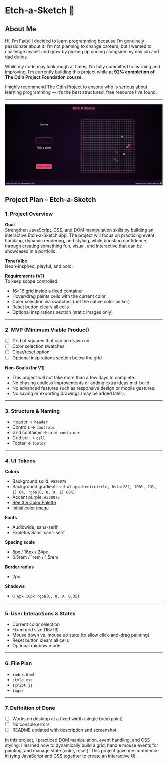 # Etch-a-Sketch 🎨

## About Me

Hi, I’m Fady! I decided to learn programming because I’m genuinely passionate about it. I’m not planning to change careers, but I wanted to challenge myself and grow by picking up coding alongside my day job and dad duties.

While my code may look rough at times, I’m fully committed to learning and improving. I’m currently building this project while at **92% completion of The Odin Project Foundation course**.

I highly recommend [The Odin Project](https://www.theodinproject.com/) to anyone who is serious about learning programming — it’s the best structured, free resource I’ve found.

---

![Screenshot coming soon](./imgs/screenshot.png)

## Project Plan – Etch-a-Sketch

### 1. Project Overview

**Goal**  
Strengthen JavaScript, CSS, and DOM manipulation skills by building an interactive Etch-a-Sketch app. The project will focus on practicing event handling, dynamic rendering, and styling, while boosting confidence through creating something fun, visual, and interactive that can be showcased in a portfolio.

**Tone/Vibe**  
Neon-inspired, playful, and bold.

**Requirements (V1)**  
To keep scope controlled:

- 16×16 grid inside a fixed container
- Hover/drag paints cells with the current color
- Color selection via swatches (not the native color picker)
- Reset button clears all cells
- Optional inspirations section (static images only)

---

### 2. MVP (Minimum Viable Product)

- [ ] Grid of squares that can be drawn on
- [ ] Color selection swatches
- [ ] Clear/reset option
- [ ] Optional inspirations section below the grid

**Non-Goals (for V1)**

- This project will not take more than a few days to complete.
- No chasing endless improvements or adding extra ideas mid-build.
- No advanced features such as responsive design or mobile gestures.
- No saving or exporting drawings (may be added later).

---

### 3. Structure & Naming

- Header → `header`
- Controls → `controls`
- Grid container → `grid-container`
- Grid cell → `cell`
- Footer → `footer`

---

### 4. UI Tokens

**Colors**

- Background solid: `#520075`
- Background gradient: `radial-gradient(circle, hsla(282, 100%, 23%, 1) 0%, rgba(0, 0, 0, 1) 68%)`
- Accent purple: `#520075`
- [See the Color Palette](COLOR.md)
- [Initial color image](./imgs/color-picker.png)

**Fonts**

- Audiowide, sans-serif
- Expletus Sans, sans-serif

**Spacing scale**

- 8px / 16px / 24px
- 0.5rem / 1rem / 1.5rem

**Border radius**

- 2px

**Shadows**

- `0 6px 16px rgba(0, 0, 0, 0.35)`

---

### 5. User Interactions & States

- Current color selection
- Fixed grid size (16×16)
- Mouse down vs. mouse up state (to allow click-and-drag painting)
- Reset button clears all cells
- Optional rainbow mode

---

### 6. File Plan

- `index.html`
- `style.css`
- `script.js`
- `imgs/`

---

### 7. Definition of Done

- [ ] Works on desktop at a fixed width (single breakpoint)
- [ ] No console errors
- [ ] README updated with description and screenshot

In this project, I practiced DOM manipulation, event handling, and CSS styling. I learned how to dynamically build a grid, handle mouse events for painting, and manage state (color, reset). This project gave me confidence in tying JavaScript and CSS together to create an interactive UI.
